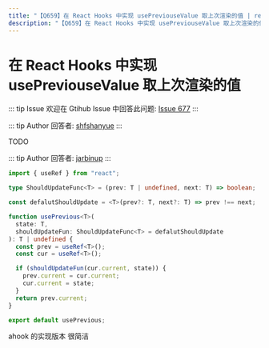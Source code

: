 ```yaml
---
title: "【Q659】在 React Hooks 中实现 usePreviouseValue 取上次渲染的值 | react高频面试题"
description: "【Q659】在 React Hooks 中实现 usePreviouseValue 取上次渲染的值 字节跳动面试题、阿里腾讯面试题、美团小米面试题。"
---
```


# 在 React Hooks 中实现 usePreviouseValue 取上次渲染的值

::: tip Issue
欢迎在 Gtihub Issue 中回答此问题: [Issue 677](https://github.com/shfshanyue/Daily-Question/issues/677)
:::

::: tip Author
回答者: [shfshanyue](https://github.com/shfshanyue)
:::

TODO

::: tip Author
回答者: [jarbinup](https://github.com/jarbinup)
:::

```ts
import { useRef } from "react";

type ShouldUpdateFunc<T> = (prev: T | undefined, next: T) => boolean;

const defalutShouldUpdate = <T>(prev?: T, next?: T) => prev !== next;

function usePrevious<T>(
  state: T,
  shouldUpdateFun: ShouldUpdateFunc<T> = defalutShouldUpdate
): T | undefined {
  const prev = useRef<T>();
  const cur = useRef<T>();

  if (shouldUpdateFun(cur.current, state)) {
    prev.current = cur.current;
    cur.current = state;
  }
  return prev.current;
}

export default usePrevious;
```

ahook 的实现版本 很简洁
